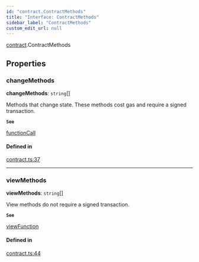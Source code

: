 ```yaml
---
id: "contract.ContractMethods"
title: "Interface: ContractMethods"
sidebar_label: "ContractMethods"
custom_edit_url: null
---
```


[contract](../modules/contract.md).ContractMethods

## Properties

### changeMethods

 **changeMethods**: `string`[]

Methods that change state. These methods cost gas and require a signed transaction.

**`See`**

[functionCall](../classes/account.Account.md#functioncall)

#### Defined in

[contract.ts:37](https://github.com/near/near-api-js/blob/ef6d7fbf/packages/near-api-js/src/contract.ts#L37)

___

### viewMethods

 **viewMethods**: `string`[]

View methods do not require a signed transaction.

**`See`**

[viewFunction](../classes/account.Account.md#viewfunction)

#### Defined in

[contract.ts:44](https://github.com/near/near-api-js/blob/ef6d7fbf/packages/near-api-js/src/contract.ts#L44)
